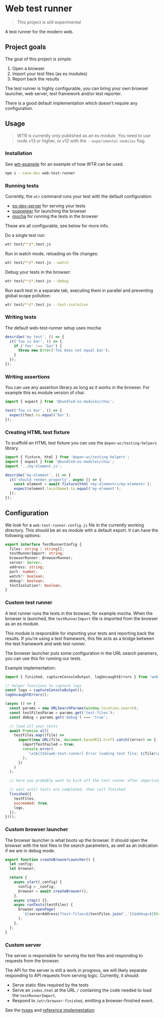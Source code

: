 # Web test runner

> This project is still experimental

A test runner for the modern web.

## Project goals

The goal of this project is simple:

1. Open a browser
2. Import your test files (as es modules)
3. Report back the results

The test runner is highly configurable, you can bring your own browser launcher, web server, test framework and/or test reporter.

There is a good default implementation which doesn't require any configuration.

## Usage

> WTR is currently only published as an es module. You need to use node v13 or higher, or v12 with the `--experimental-modules` flag.

### Installation

See [wtr-example](https://github.com/LarsDenBakker/wtr-example) for an example of how WTR can be used.

```bash
npm i --save-dev web-test-runner
```

### Running tests

Currently, the `wtr` command runs your test with the default configuration:

- [es-dev-server](https://www.npmjs.com/package/es-dev-server) for serving your tests
- [puppeteer](https://www.npmjs.com/package/puppeteer) for launching the browser
- [mocha](https://www.npmjs.com/package/mocha) for running the tests in the browser

These are all configurable, see below for more info.

Do a single test run:

```bash
wtr test/**/*.test.js
```

Run in watch mode, reloading on file changes:

```bash
wtr test/**/*.test.js --watch
```

Debug your tests in the browser:

```bash
wtr test/**/*.test.js --debug
```

Run each test in a separate tab, executing them in parallel and preventing global scope pollution:

```bash
wtr test/**/*.test.js --test-isolation
```

### Writing tests

The default web-test-runner setup uses mocha:

```js
describe('my test', () => {
  it('foo is bar', () => {
    if ('foo' !== 'bar') {
      throw new Error('foo does not equal bar');
    }
  });
});
```

### Writing assertions

You can use any assertion library as long as it works in the browser. For example this es module version of chai:

```js
import { expect } from '@bundled-es-modules/chai';

test('foo is bar', () => {
  expect(foo).to.equal('bar');
});
```

### Creating HTML test fixture

To scaffold an HTML test fixture you can use the `@open-wc/testing-helpers` library.

```js
import { fixture, html } from '@open-wc/testing-helpers';
import { expect } from '@bundled-es-modules/chai';
import '../my-element.js';

describe('my-element', () => {
  it('should render properly', async () => {
    const element = await fixture(html`<my-element></my-element>`);
    expect(element.localName).to.equal('my-element');
  });
});
```

## Configuration

We look for a `web-test-runner.config.js` file in the currently working directory. This should be an es module with a default export. It can have the following options:

```ts
export interface TestRunnerConfig {
  files: string | string[];
  testRunnerImport: string;
  browserRunner: BrowserRunner;
  server: Server;
  address: string;
  port: number;
  watch?: boolean;
  debug?: boolean;
  testIsolation?: boolean;
}
```

### Custom test runner

A test runner runs the tests in the browser, for example mocha. When the browser is launched, the `testRunnerImport` file is imported from the browser as an es module.

This module is responsible for importing your tests and reporting back the results. If you're using a test framework, this file acts as a bridge between the test framework and web test runner.

The browser launcher puts some configuration in the URL search paramers, you can use this for running our tests.

Example implementation:

```js
import { finished, captureConsoleOutput, logUncaughtErrors } from 'web-test-runner/runtime.js';

// helper functions to capture logs
const logs = captureConsoleOutput();
logUncaughtErrors();

(async () => {
  const params = new URLSearchParams(window.location.search);
  const testFilesParam = params.get('test-files');
  const debug = params.get('debug') === 'true';

  // load all your tests
  await Promise.all(
    testFiles.map((file) =>
      import(new URL(file, document.baseURI).href).catch((error) => {
        importTestFailed = true;
        console.error(
          `\x1b[31m[web-test-runner] Error loading test file: ${file}\n${error.stack}\x1b[0m`
        );
      })
    )
  );

  // here you probably want to kick off the test runner after importing all the tests

  // wait until tests are completed, then call finished
  finished({
    testFiles,
    succeeded: true,
    logs,
  });
})();
```

### Custom browser launcher

The browser launcher is what boots up the browser. It should open the browser with the test files in the search parameters, as well as an indication if we are in debug mode.

```js
export function createBrowserLauncher() {
  let config;
  let browser;

  return {
    async start(_config) {
      config = _config;
      browser = await createBrowser();
    },
    async stop() {},
    async runTests(testFiles) {
      browser.openPage(
        `${serverAddress}?test-files=${testFiles.join(',')}&debug=${String(config.debug)}`
      );
    },
  };
}
```

### Custom server

The server is responsible for serving the test files and responding to requests from the browser.

The API for the server is still a work in progress, we will likely separate responding to API requests from serving logic. Currently, it should:

- Serve static files required by the tests
- Serve an `index.html` at the URL `/` containing the code needed to load the `testRunnerImport`.
- Respond to `/wtr/browser-finished`, emitting a browser-finished event.

See the [types](https://github.com/LarsDenBakker/web-test-runner/blob/master/src/core/Server.ts) and [reference implementation](https://github.com/LarsDenBakker/web-test-runner/blob/master/src/implementations/es-dev-server.ts)

